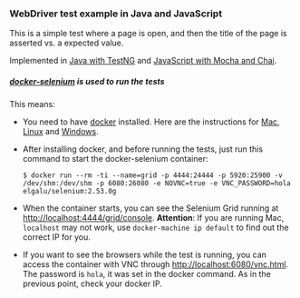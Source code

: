 ### WebDriver test example in Java and JavaScript

This is a simple test where a page is open, and then the title of the page is asserted vs. a expected value.

Implemented in [Java with TestNG](https://github.com/diemol/frontend_testing/tree/master/first-test/java-testng) and [JavaScript with Mocha and Chai](https://github.com/diemol/frontend_testing/tree/master/first-test/js-mocha-chai).

##### [docker-selenium](https://github.com/elgalu/docker-selenium) is used to run the tests
This means:
* You need to have [docker](https://www.docker.com/) installed. Here are the instructions for [Mac](https://docs.docker.com/mac/), [Linux](https://docs.docker.com/linux/) and [Windows](https://docs.docker.com/windows/).
* After installing docker, and before running the tests, just run this command to start the docker-selenium container:

  ```
  $ docker run --rm -ti --name=grid -p 4444:24444 -p 5920:25900 -v /dev/shm:/dev/shm -p 6080:26080 -e NOVNC=true -e VNC_PASSWORD=hola elgalu/selenium:2.53.0g
  ```
* When the container starts, you can see the Selenium Grid running at [http://localhost:4444/grid/console](http://localhost:4444/grid/console). **Attention**: If you are running Mac, `localhost` may not work, use `docker-machine ip default` to find out the correct IP for you.

* If you want to see the browsers while the test is running, you can access the container with VNC through [http://localhost:6080/vnc.html](http://localhost:6080/vnc.html). The password is `hola`, it was set in the docker command. As in the previous point, check your docker IP.
